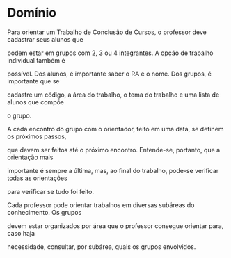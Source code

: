 # Domínio



Para orientar um Trabalho de Conclusão de Cursos, o professor deve cadastrar seus alunos que 

podem estar em grupos com 2, 3 ou 4 integrantes. A opção de trabalho individual também é 

possível. Dos alunos, é importante saber o RA e o nome. Dos grupos, é importante que se 

cadastre um código, a área do trabalho, o tema do trabalho e uma lista de alunos que compõe 

o grupo.

A cada encontro do grupo com o orientador, feito em uma data, se definem os próximos passos, 

que devem ser feitos até o próximo encontro. Entende-se, portanto, que a orientação mais 

importante é sempre a última, mas, ao final do trabalho, pode-se verificar todas as orientações 

para verificar se tudo foi feito.

Cada professor pode orientar trabalhos em diversas subáreas do conhecimento. Os grupos 

devem estar organizados por área que o professor consegue orientar para, caso haja 

necessidade, consultar, por subárea, quais os grupos envolvidos.



















